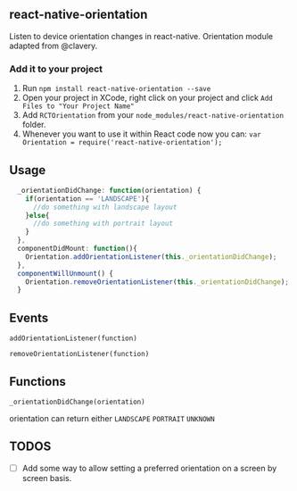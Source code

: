 ## react-native-orientation
Listen to device orientation changes in react-native.
Orientation module adapted from @clavery.

### Add it to your project

1. Run `npm install react-native-orientation --save`
2. Open your project in XCode, right click on your project and click `Add Files to "Your Project Name"`
3. Add `RCTOrientation` from your `node_modules/react-native-orientation` folder.
5. Whenever you want to use it within React code now you can:
`var Orientation = require('react-native-orientation');`


## Usage

```javascript
  _orientationDidChange: function(orientation) {
    if(orientation == 'LANDSCAPE'){
      //do something with landscape layout
    }else{
      //do something with portrait layout
    }
  },
  componentDidMount: function(){
    Orientation.addOrientationListener(this._orientationDidChange);
  },
  componentWillUnmount() {
    Orientation.removeOrientationListener(this._orientationDidChange);
  }
```

## Events

`addOrientationListener(function)`

`removeOrientationListener(function)`

## Functions

`_orientationDidChange(orientation)`

orientation can return either `LANDSCAPE` `PORTRAIT` `UNKNOWN`

## TODOS

- [ ] Add some way to allow setting a preferred orientation on a screen by screen basis.
